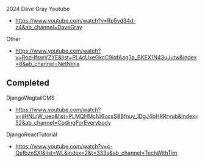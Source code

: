 

2024 Dave Gray Youtube
- https://www.youtube.com/watch?v=Rp5vd34d-z4&ab_channel=DaveGray

Other
- https://www.youtube.com/watch?v=RozHfswVZYE&list=PL4cUxeGkcC9iqfAag3a_BKEX1N43uJutw&index=8&ab_channel=NetNinja

## Completed

DjangoWagtailCMS
- https://www.youtube.com/watch?v=jiHNLrW_ueo&list=PLMQHMcNi6ocsS8Bfnuy_IDgJ4bHRRrvub&index=52&ab_channel=CodingForEverybody

DjangoReactTutorial
- https://www.youtube.com/watch?v=c-QsfbznSXI&list=WL&index=2&t=333s&ab_channel=TechWithTim


